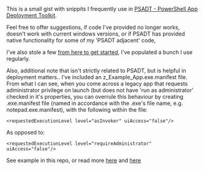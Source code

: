 This is a small gist with snippits I frequently use in [PSADT - PowerShell App Deployment Toolkit](http://psappdeploytoolkit.com).

Feel free to offer suggestions, if code I've provided no longer works, doesn't work with current windows versions, or if PSADT has provided native functionality for some of my 'PSADT adjacent' code, 

I've also stole a few [from here to get started](http://www.scriptersinc.com/psadt-quick-reference-functions-list/), I've populated a bunch I use regularly.

Also, additional note that isn't strictly related to PSADT, but is helpful in deployment matters.. I've included an z_Example_App.exe.manifest file. From what I can see, when you come across a legacy app that requests administrator privilege on launch (but does not have 'run as administrator' checked in it's properties, you can overrule this behaviour by creating .exe.manifest file (named in accordance with the .exe's file name, e.g. notepad.exe.manifest), with the following within the file:

    <requestedExecutionLevel level="asInvoker" uiAccess="false"/>
    
As opposed to:

    <requestedExecutionLevel level="requireAdministrator" uiAccess="false"/>

See example in this repo, or read more [here](http://www.samlogic.net/articles/manifest.htm) and [here](https://msdn.microsoft.com/en-us/library/aa374191(v=vs.85).aspx)